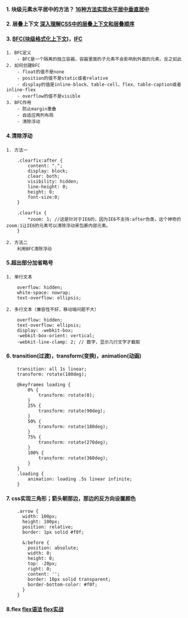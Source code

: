#### 1. 块级元素水平居中的方法？ [16种方法实现水平居中垂直居中](https://louiszhai.github.io/2016/03/12/css-center/)

#### 2. 层叠上下文 [深入理解CSS中的层叠上下文和层叠顺序](https://www.zhangxinxu.com/wordpress/2016/01/understand-css-stacking-context-order-z-index/)

#### 3. [BFC(块级格式化上下文)](https://www.cnblogs.com/xiaohuochai/p/5248536.html)，[IFC](https://segmentfault.com/a/1190000017273573)
    1. BFC定义
        - BFC是一个隔离的独立容器，容器里面的子元素不会影响到外面的元素。反之如此
    2. 如何创建BFC
        - float的值不是none
        - position的值不是static或者relative
        - display的值是inline-block、table-cell、flex、table-caption或者inline-flex
        - overflow的值不是visible
    3. BFC作用
        - 防止margin重叠
        - 自适应两列布局
        - 清除浮动

#### 4.清除浮动
    1. 方法一
```
    .clearfix:after {
        content: ".";
        display: block;
        clear: both;
        visibility: hidden;
        line-height: 0;
        height: 0;
        font-size:0;
    }
    
    .clearfix { 
        *zoom: 1; //这是针对于IE6的，因为IE6不支持:after伪类，这个神奇的zoom:1让IE6的元素可以清除浮动来包裹内部元素。
    }
```
    2. 方法二
        利用BFC清除浮动

#### 5.超出部分加省略号
    1. 单行文本
```
    overflow: hidden;
    white-space: nowrap;
    text-overflow: ellipsis;
```
    2. 多行文本（兼容性不好，移动端问题不大）
```
    overflow: hidden;
    text-overflow: ellipsis;
    display: -webkit-box;
    -webkit-box-orient: vertical;
    -webkit-line-clamp: 2; // 数字，显示几行文字才截取
```

#### 6. transition(过渡)，transform(变换)，animation(动画)
```
    transition: all 1s linear;
    transform: rotate(180deg);
```
```
    @keyframes loading {
        0% {
            transform: rotate(0);
        }
        25% {
            transform: rotate(90deg);
        }
        50% {
            transform: rotate(180deg);
        }
        75% {
            transform: rotate(270deg);
        }
        100% {
            transform: rotate(360deg);
        }
    }
    .loading {
        animation: loading .5s linear infinite;
    }
```

#### 7. css实现三角形；箭头朝那边，那边的反方向设置颜色
```
    .arrow {
      width: 100px;
      height: 100px;
      position: relative;
      border: 1px solid #f0f;
    
      &:before {
        position: absolute;
        width: 0;
        height: 0;
        top: -20px;
        right: 0;
        content: '';
        border: 10px solid transparent;
        border-bottom-color: #f0f;
      }
    }
```
#### 8.flex [flex语法](http://www.ruanyifeng.com/blog/2015/07/flex-grammar.html) [flex实战](http://www.ruanyifeng.com/blog/2015/07/flex-examples.html)








